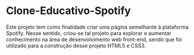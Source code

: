 # Clone-Educativo-Spotify
Este projeto tem como finalidade criar uma página semelhante à plataforma Spotify. Nesse sentido, criou-se tal projeto para explorar e aumentar conhecimento na área de desenvolvimento web front-end, sendo que foi utilizado para a construção desse projeto HTML5 e CSS3.
